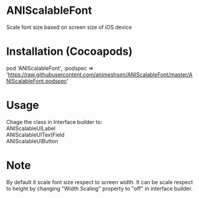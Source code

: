 # ANIScalableFont
Scale font size based on screen size of iOS device

# Installation (Cocoapods)
pod 'ANIScalableFont', :podspec => 'https://raw.githubusercontent.com/animeshsen/ANIScalableFont/master/ANIScalableFont.podspec'
 
# Usage
Chage the class in Interface builder to: 
</br> ANIScalableUILabel
</br> ANIScalableUITextField
</br> ANIScalableUIButton

# Note
By default it scale font size respect to screen width. It can be scale respect to height by changing "Width Scaling" property to "off" in interface builder.

